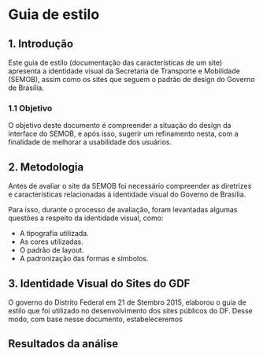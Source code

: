 # Guia de estilo

## 1. Introdução
Este guia de estilo (documentação das características de um site) apresenta a identidade visual da Secretaria de Transporte e Mobilidade (SEMOB), assim como os sites que seguem o padrão de design do Governo de Brasília. 

### 1.1 Objetivo
O objetivo deste documento é compreender a situação do design da interface do SEMOB, e após isso, sugerir um refinamento nesta, com a finalidade de melhorar a usabilidade dos usuários.

## 2. Metodologia
Antes de avaliar o site da SEMOB foi necessário compreender as diretrizes e características relacionadas à identidade visual do Governo de Brasília. 

Para isso, durante o processo de avaliação, foram levantadas algumas questões a respeito da identidade visual, como:
* A tipografia utilizada.
* As cores utilizadas.
* O padrão de layout.
* A padronização das formas e símbolos.


## 3. Identidade Visual do Sites do GDF 

O governo do Distrito Federal em 21 de Stembro 2015, elaborou o guia de estilo que foi utilizado no desenvolvimento dos sites públicos do DF. Desse modo, com base nesse documento, estabeleceremos  


## Resultados da análise



